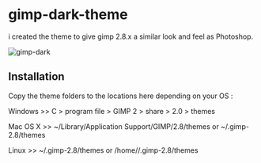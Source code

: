 # gimp-dark-theme
i created the theme to give gimp 2.8.x a similar look and feel as Photoshop.

![gimp-dark](https://github.com/AbdullahRagb/gimp-dark-theme/blob/master/photo.png)

Installation
------------
Copy the theme folders to the locations here depending on your OS :

Windows >>  C > program file > GIMP 2 > share > 2.0 > themes

Mac OS X >>  ~/Library/Application Support/GIMP/2.8/themes or ~/.gimp-2.8/themes

Linux >>  ~/.gimp-2.8/themes or /home//.gimp-2.8/themes

